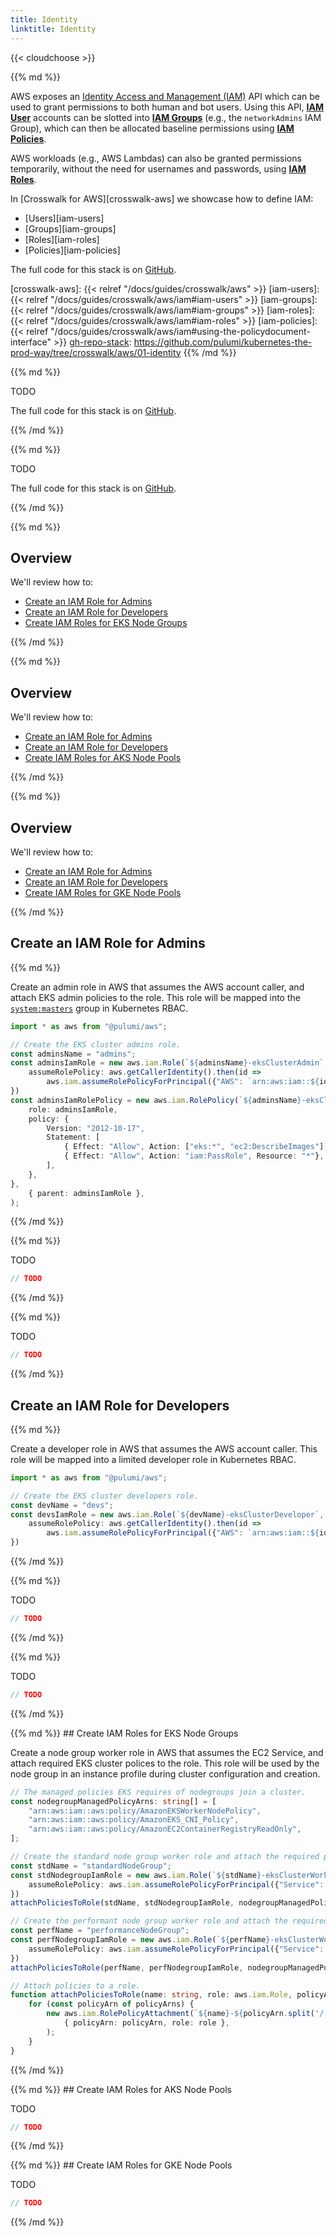 ```yaml
---
title: Identity
linktitle: Identity
---
```


{{< cloudchoose >}}

<div class="cloud-prologue-aws"></div>
<div class="mt">
{{% md %}}

AWS exposes an [Identity Access and Management (IAM)][iam] API which can be used to grant
permissions to both human and bot users. Using this API, [**IAM User**][users] accounts can be
slotted into [**IAM Groups**][groups] (e.g., the `networkAdmins` IAM Group), which can then be
allocated baseline permissions using [**IAM Policies**][policies].

AWS workloads (e.g., AWS Lambdas) can also be granted permissions temporarily, without the need for usernames and passwords, using [**IAM Roles**][roles].

In [Crosswalk for AWS][crosswalk-aws] we showcase how to define IAM:

  - [Users][iam-users]
  - [Groups][iam-groups]
  - [Roles][iam-roles]
  - [Policies][iam-policies]

The full code for this stack is on [GitHub][gh-repo-stack].

[iam]: https://aws.amazon.com/iam/
[users]: https://docs.aws.amazon.com/IAM/latest/UserGuide/id_users_create.html
[groups]: https://docs.aws.amazon.com/IAM/latest/UserGuide/id_groups.html
[roles]: https://docs.aws.amazon.com/IAM/latest/UserGuide/id_roles.html
[policies]: https://docs.aws.amazon.com/IAM/latest/UserGuide/access_policies.html
[crosswalk-aws]: {{< relref "/docs/guides/crosswalk/aws" >}}
[iam-users]: {{< relref "/docs/guides/crosswalk/aws/iam#iam-users" >}}
[iam-groups]: {{< relref "/docs/guides/crosswalk/aws/iam#iam-groups" >}}
[iam-roles]: {{< relref "/docs/guides/crosswalk/aws/iam#iam-roles" >}}
[iam-policies]: {{< relref "/docs/guides/crosswalk/aws/iam#using-the-policydocument-interface" >}}
[gh-repo-stack]: https://github.com/pulumi/kubernetes-the-prod-way/tree/crosswalk/aws/01-identity
{{% /md %}}
</div>

<div class="cloud-prologue-azure"></div>
<div class="mt">
{{% md %}}

TODO

The full code for this stack is on [GitHub][gh-repo-stack].

[gh-repo-stack]: https://github.com/pulumi/kubernetes-the-prod-way/tree/crosswalk/azure/01-identity
{{% /md %}}
</div>

<div class="cloud-prologue-gcp"></div>
<div class="mt">
{{% md %}}

TODO

The full code for this stack is on [GitHub][gh-repo-stack].

[gh-repo-stack]: https://github.com/pulumi/kubernetes-the-prod-way/tree/crosswalk/gcp/01-identity
{{% /md %}}
</div>

<div class="cloud-prologue-aws"></div>
<div class="mt">
{{% md %}}

## Overview

We'll review how to:

  * [Create an IAM Role for Admins](#create-an-iam-role-for-admins)
  * [Create an IAM Role for Developers](#create-an-iam-role-for-developers)
  * [Create IAM Roles for EKS Node Groups](#create-iam-roles-for-eks-node-groups)

{{% /md %}}
</div>

<div class="cloud-prologue-azure"></div>
<div class="mt">
{{% md %}}

## Overview

We'll review how to:

  * [Create an IAM Role for Admins](#create-an-iam-role-for-admins)
  * [Create an IAM Role for Developers](#create-an-iam-role-for-developers)
  * [Create IAM Roles for AKS Node Pools](#create-iam-roles-for-aks-node-pools)

{{% /md %}}
</div>

<div class="cloud-prologue-gcp"></div>
<div class="mt">
{{% md %}}

## Overview

We'll review how to:

  * [Create an IAM Role for Admins](#create-an-iam-role-for-admins)
  * [Create an IAM Role for Developers](#create-an-iam-role-for-developers)
  * [Create IAM Roles for GKE Node Pools](#create-iam-roles-for-gke-node-pools)

{{% /md %}}
</div>

## Create an IAM Role for Admins

<div class="cloud-prologue-aws"></div>
<div class="mt">
{{% md %}}

Create an admin role in AWS that assumes the AWS account caller,
and attach EKS admin policies to the role. This role will be mapped into the
[`system:masters`][k8s-sys-masters] group in Kubernetes RBAC.

```typescript
import * as aws from "@pulumi/aws";

// Create the EKS cluster admins role.
const adminsName = "admins";
const adminsIamRole = new aws.iam.Role(`${adminsName}-eksClusterAdmin`, {
    assumeRolePolicy: aws.getCallerIdentity().then(id =>
        aws.iam.assumeRolePolicyForPrincipal({"AWS": `arn:aws:iam::${id.accountId}:root`}))
})
const adminsIamRolePolicy = new aws.iam.RolePolicy(`${adminsName}-eksClusterAdminPolicy`, {
    role: adminsIamRole,
    policy: {
        Version: "2012-10-17",
        Statement: [
            { Effect: "Allow", Action: ["eks:*", "ec2:DescribeImages"], Resource: "*", },
            { Effect: "Allow", Action: "iam:PassRole", Resource: "*"},
        ],
    },
},
    { parent: adminsIamRole },
);
```
[k8s-sys-masters]: https://kubernetes.io/docs/reference/access-authn-authz/rbac#user-facing-roles
{{% /md %}}
</div>

<div class="cloud-prologue-azure"></div>
<div class="mt">
{{% md %}}

TODO

```typescript
// TODO
```

{{% /md %}}
</div>

<div class="cloud-prologue-gcp"></div>
<div class="mt">
{{% md %}}

TODO

```typescript
// TODO
```

{{% /md %}}
</div>

## Create an IAM Role for Developers

<div class="cloud-prologue-aws"></div>
<div class="mt">
{{% md %}}

Create a developer role in AWS that assumes the AWS account caller.
This role will be mapped into a limited developer role in Kubernetes RBAC.

```typescript
import * as aws from "@pulumi/aws";

// Create the EKS cluster developers role.
const devName = "devs";
const devsIamRole = new aws.iam.Role(`${devName}-eksClusterDeveloper`, {
    assumeRolePolicy: aws.getCallerIdentity().then(id =>
        aws.iam.assumeRolePolicyForPrincipal({"AWS": `arn:aws:iam::${id.accountId}:root`}))
})
```

{{% /md %}}
</div>

<div class="cloud-prologue-azure"></div>
<div class="mt">
{{% md %}}

TODO

```typescript
// TODO
```

{{% /md %}}
</div>

<div class="cloud-prologue-gcp"></div>
<div class="mt">
{{% md %}}

TODO

```typescript
// TODO
```

{{% /md %}}
</div>

<div class="cloud-prologue-aws"></div>
<div class="mt">
{{% md %}}
## Create IAM Roles for EKS Node Groups

Create a node group worker role in AWS that assumes the EC2 Service, and attach
required EKS cluster polices to the role. This role will be used by the node group in an
instance profile during cluster configuration and creation.

```typescript
// The managed policies EKS requires of nodegroups join a cluster.
const nodegroupManagedPolicyArns: string[] = [
    "arn:aws:iam::aws:policy/AmazonEKSWorkerNodePolicy",
    "arn:aws:iam::aws:policy/AmazonEKS_CNI_Policy",
    "arn:aws:iam::aws:policy/AmazonEC2ContainerRegistryReadOnly",
];

// Create the standard node group worker role and attach the required policies.
const stdName = "standardNodeGroup";
const stdNodegroupIamRole = new aws.iam.Role(`${stdName}-eksClusterWorkerNode`, {
    assumeRolePolicy: aws.iam.assumeRolePolicyForPrincipal({"Service": "ec2.amazonaws.com"})
})
attachPoliciesToRole(stdName, stdNodegroupIamRole, nodegroupManagedPolicyArns);

// Create the performant node group worker role and attach the required policies.
const perfName = "performanceNodeGroup";
const perfNodegroupIamRole = new aws.iam.Role(`${perfName}-eksClusterWorkerNode`, {
    assumeRolePolicy: aws.iam.assumeRolePolicyForPrincipal({"Service": "ec2.amazonaws.com"})
})
attachPoliciesToRole(perfName, perfNodegroupIamRole, nodegroupManagedPolicyArns);

// Attach policies to a role.
function attachPoliciesToRole(name: string, role: aws.iam.Role, policyArns: string[]) {
    for (const policyArn of policyArns) {
        new aws.iam.RolePolicyAttachment(`${name}-${policyArn.split('/')[1]}`,
            { policyArn: policyArn, role: role },
        );
    }
}
```

{{% /md %}}
</div>

<div class="cloud-prologue-azure"></div>
<div class="mt">
{{% md %}}
## Create IAM Roles for AKS Node Pools

TODO

```typescript
// TODO
```

{{% /md %}}
</div>

<div class="cloud-prologue-gcp"></div>
<div class="mt">
{{% md %}}
## Create IAM Roles for GKE Node Pools

TODO

```typescript
// TODO
```

{{% /md %}}
</div>
